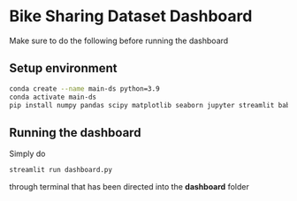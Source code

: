 # Bike Sharing Dataset Dashboard

Make sure to do the following before running the dashboard

## Setup environment

```bash
conda create --name main-ds python=3.9
conda activate main-ds
pip install numpy pandas scipy matplotlib seaborn jupyter streamlit babel
```

## Running the dashboard
Simply do
```bash
streamlit run dashboard.py
```
through terminal that has been directed into the **dashboard** folder
